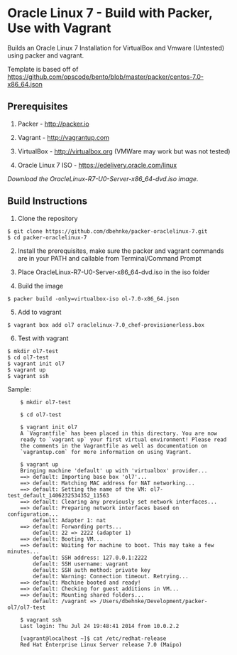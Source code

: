 # Oracle Linux 7 - Build with Packer, Use with Vagrant

Builds an Oracle Linux 7 Installation for VirtualBox and Vmware (Untested) using packer and vagrant.

Template is based off of https://github.com/opscode/bento/blob/master/packer/centos-7.0-x86_64.json

## Prerequisites

1.  Packer - http://packer.io

2.  Vagrant - http://vagrantup.com

3.  VirtualBox - http://virtualbox.org  (VMWare may work but was not tested)

4.  Oracle Linux 7 ISO - https://edelivery.oracle.com/linux

*Download the OracleLinux-R7-U0-Server-x86_64-dvd.iso image.*

## Build Instructions

1.  Clone the repository

```
$ git clone https://github.com/dbehnke/packer-oraclelinux-7.git
$ cd packer-oraclelinux-7
```

2.  Install the prerequisites, make sure the packer and vagrant commands are in your PATH and callable from Terminal/Command Prompt

3.  Place OracleLinux-R7-U0-Server-x86_64-dvd.iso in the iso folder

4.  Build the image

```
$ packer build -only=virtualbox-iso ol-7.0-x86_64.json
```

5.  Add to vagrant

```
$ vagrant box add ol7 oraclelinux-7.0_chef-provisionerless.box
```

6.  Test with vagrant

```
$ mkdir ol7-test
$ cd ol7-test
$ vagrant init ol7
$ vagrant up
$ vagrant ssh
```

Sample:

```
    $ mkdir ol7-test

    $ cd ol7-test

    $ vagrant init ol7
    A `Vagrantfile` has been placed in this directory. You are now
    ready to `vagrant up` your first virtual environment! Please read
    the comments in the Vagrantfile as well as documentation on
    `vagrantup.com` for more information on using Vagrant.

    $ vagrant up
    Bringing machine 'default' up with 'virtualbox' provider...
    ==> default: Importing base box 'ol7'...
    ==> default: Matching MAC address for NAT networking...
    ==> default: Setting the name of the VM: ol7-test_default_1406232534352_11563
    ==> default: Clearing any previously set network interfaces...
    ==> default: Preparing network interfaces based on configuration...
        default: Adapter 1: nat
    ==> default: Forwarding ports...
        default: 22 => 2222 (adapter 1)
    ==> default: Booting VM...
    ==> default: Waiting for machine to boot. This may take a few minutes...
        default: SSH address: 127.0.0.1:2222
        default: SSH username: vagrant
        default: SSH auth method: private key
        default: Warning: Connection timeout. Retrying...
    ==> default: Machine booted and ready!
    ==> default: Checking for guest additions in VM...
    ==> default: Mounting shared folders...
        default: /vagrant => /Users/dbehnke/Development/packer-ol7/ol7-test

    $ vagrant ssh
    Last login: Thu Jul 24 19:48:41 2014 from 10.0.2.2

    [vagrant@localhost ~]$ cat /etc/redhat-release
    Red Hat Enterprise Linux Server release 7.0 (Maipo)
